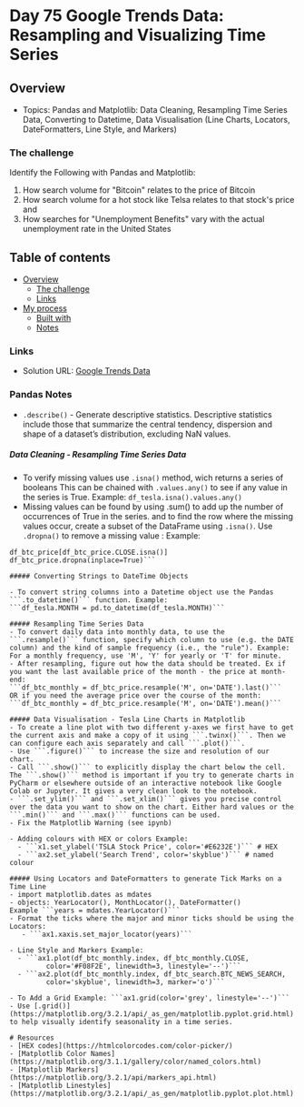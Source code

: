 # Day 75 Google Trends Data: Resampling and Visualizing Time Series

## Overview

- Topics: Pandas and Matplotlib: Data Cleaning, Resampling Time Series Data, Converting to Datetime, Data Visualisation (Line Charts, Locators, DateFormatters, Line Style, and Markers)

### The challenge

Identify the Following with Pandas and Matplotlib:
1. How search volume for "Bitcoin" relates to the price of Bitcoin
2. How search volume for a hot stock like Telsa relates to that stock's price and
3. How searches for "Unemployment Benefits" vary with the actual unemployment rate in the United States


## Table of contents

- [Overview](#overview)
  - [The challenge](#the-challenge)
  - [Links](#links)
- [My process](#my-process)
  - [Built with](#built-with)
  - [Notes](#notes)


### Links

- Solution URL: [Google Trends Data](https://github.com/Mikerniker/100_Days_of_Python/tree/main/Day75)


### Pandas Notes
- ```.describe()```  - Generate descriptive statistics. Descriptive statistics include those that summarize the central tendency, dispersion and shape of a dataset’s distribution, excluding NaN values.


##### Data Cleaning - Resampling Time Series Data

- To verify missing values use ```.isna()``` method, wich returns a series of booleans
This can be chained with ```.values.any()``` to see if any value in the series is True.
Example: ```df_tesla.isna().values.any()```
- Missing values can be found by using .sum() to add up the number of occurrences of True in the series. and to find the row where the missing values occur, create a subset of the DataFrame using ```.isna()```. Use ```.dropna()``` to remove a missing value :
Example: 
```df_btc_price.isna().values.sum()
df_btc_price[df_btc_price.CLOSE.isna()]
df_btc_price.dropna(inplace=True)```

##### Converting Strings to DateTime Objects

- To convert string columns into a Datetime object use the Pandas ```.to_datetime()``` function. Example: 
```df_tesla.MONTH = pd.to_datetime(df_tesla.MONTH)```

##### Resampling Time Series Data
- To convert daily data into monthly data, to use the ```.resample()``` function, specify which column to use (e.g. the DATE column) and the kind of sample frequency (i.e., the "rule"). Example: For a monthly frequency, use 'M', 'Y' for yearly or 'T' for minute.
- After resampling, figure out how the data should be treated. Ex if you want the last available price of the month - the price at month-end:
```df_btc_monthly = df_btc_price.resample('M', on='DATE').last()```
OR if you need the average price over the course of the month:
```df_btc_monthly = df_btc_price.resample('M', on='DATE').mean()```

##### Data Visualisation - Tesla Line Charts in Matplotlib
- To create a line plot with two different y-axes we first have to get the current axis and make a copy of it using ```.twinx()```. Then we can configure each axis separately and call ```.plot()```.
- Use ```.figure()``` to increase the size and resolution of our chart.
- Call ```.show()``` to explicitly display the chart below the cell. The ```.show()``` method is important if you try to generate charts in PyCharm or elsewhere outside of an interactive notebook like Google Colab or Jupyter. It gives a very clean look to the notebook.
- ```.set_ylim()``` and ```.set_xlim()``` gives you precise control over the data you want to show on the chart. Either hard values or the ```.min()``` and ```.max()``` functions can be used.
- Fix the Matplotlib Warning (see ipynb) 

- Adding colours with HEX or colors Example:
  - ```x1.set_ylabel('TSLA Stock Price', color='#E6232E')``` # HEX 
  - ```ax2.set_ylabel('Search Trend', color='skyblue')``` # named colour

##### Using Locators and DateFormatters to generate Tick Marks on a Time Line
- import matplotlib.dates as mdates
- objects: YearLocator(), MonthLocator(), DateFormatter()
Example ```years = mdates.YearLocator()```
- Format the ticks where the major and minor ticks should be using the Locators:
   - ```ax1.xaxis.set_major_locator(years)```

- Line Style and Markers Example:
  - ```ax1.plot(df_btc_monthly.index, df_btc_monthly.CLOSE, 
         color='#F08F2E', linewidth=3, linestyle='--')```
  - ```ax2.plot(df_btc_monthly.index, df_btc_search.BTC_NEWS_SEARCH, 
         color='skyblue', linewidth=3, marker='o')```
 
- To Add a Grid Example: ```ax1.grid(color='grey', linestyle='--')```
- Use [.grid()](https://matplotlib.org/3.2.1/api/_as_gen/matplotlib.pyplot.grid.html) to help visually identify seasonality in a time series.

# Resources
- [HEX codes](https://htmlcolorcodes.com/color-picker/)
- [Matplotlib Color Names](https://matplotlib.org/3.1.1/gallery/color/named_colors.html)
- [Matplotlib Markers](https://matplotlib.org/3.2.1/api/markers_api.html)
- [Matplotlib Linestyles](https://matplotlib.org/3.2.1/api/_as_gen/matplotlib.pyplot.plot.html)